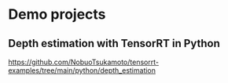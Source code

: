 # Demo projects

## Depth estimation with TensorRT in Python
https://github.com/NobuoTsukamoto/tensorrt-examples/tree/main/python/depth_estimation